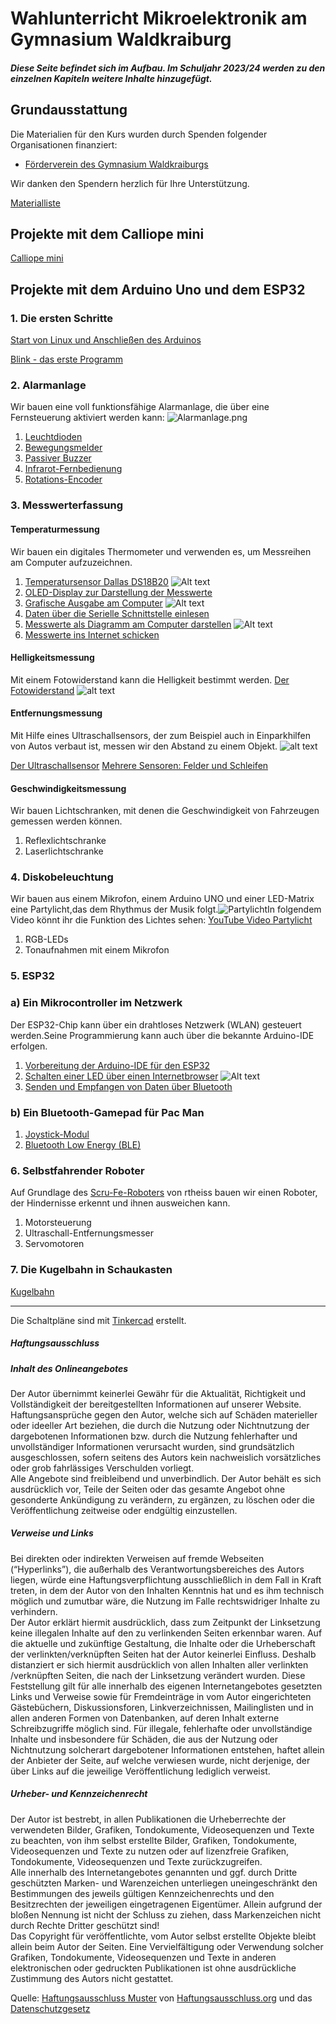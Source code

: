 <link rel="stylesheet" href="https://hi2272.github.io/StyleMD.css">

# Wahlunterricht Mikroelektronik am Gymnasium Waldkraiburg

##### Diese Seite befindet sich im Aufbau. Im Schuljahr 2023/24 werden zu den einzelnen Kapiteln weitere Inhalte hinzugefügt.

## Grundausstattung

Die Materialien für den Kurs wurden durch Spenden folgender Organisationen finanziert:  

- [Förderverein des Gymnasium Waldkraiburgs](https://www.gymnasiumwaldkraiburg.de/schule/foerderverein/)

Wir danken den Spendern herzlich für Ihre Unterstützung.

[Materialliste](00Material/index.html)

## Projekte mit dem Calliope mini

[Calliope mini](00Calliope/index.html)

## Projekte mit dem Arduino Uno und dem ESP32

### 1. Die ersten Schritte

[Start von Linux und Anschließen des Arduinos](00Start/index.html)

[Blink - das erste Programm](00StartBlink/index.html)

### 2. Alarmanlage

Wir bauen eine voll funktionsfähige Alarmanlage, die über eine Fernsteuerung aktiviert werden kann:
![Alarmanlage.png](Alarmanlage.png)

1. [Leuchtdioden](01/index.html)
2. [Bewegungsmelder](02/index.html)
3. [Passiver Buzzer](03/index.html)
4. [Infrarot-Fernbedienung](04/index.html)
5. [Rotations-Encoder](05/index.html)

### 3. Messwerterfassung

#### Temperaturmessung

Wir bauen ein digitales Thermometer und verwenden es, um Messreihen am Computer aufzuzeichnen.

1. [Temperatursensor Dallas DS18B20](03Temperatur/index.html)
   ![Alt text](03Temperatur/2023-06-26_16-04.png)
2. [OLED-Display zur Darstellung der Messwerte](03Temperatur/OLED/index.html)
3. [Grafische Ausgabe am Computer](03Processing/index.html)
   ![Alt text](03Processing/2023-06-24_14-01.png)
4. [Daten über die Serielle Schnittstelle einlesen](03Processing/Serial.html)
5. [Messwerte als Diagramm am Computer darstellen](03Processing/Grafica.html)
   ![Alt text](03Processing/2023-06-26_10-03.png)
6. [Messwerte ins Internet schicken](07Blynk/index.html)

#### Helligkeitsmessung

Mit einem Fotowiderstand kann die Helligkeit bestimmt werden.
[Der Fotowiderstand](05Widerstand/index.html)
![alt text](05Widerstand/2024-03-16_08-07.png)

#### Entfernungsmessung

Mit Hilfe eines Ultraschallsensors, der zum Beispiel auch in Einparkhilfen von Autos verbaut ist, messen wir den Abstand zu einem Objekt.
![alt text](06Ultraschall/Anschluss.png)

[Der Ultraschallsensor](06Ultraschall/index.html)
[Mehrere Sensoren: Felder und Schleifen](06Ultraschall/MehrereSensoren.html)

#### Geschwindigkeitsmessung

Wir bauen Lichtschranken, mit denen die Geschwindigkeit von Fahrzeugen gemessen werden können.

1. Reflexlichtschranke
2. Laserlichtschranke

### 4. Diskobeleuchtung

Wir bauen aus einem Mikrofon, einem Arduino UNO und einer LED-Matrix eine Partylicht,das dem Rhythmus der Musik folgt.![Partylicht](03-01.png)In folgendem Video könnt ihr die Funktion des Lichtes sehen:  [YouTube Video Partylicht](https://youtu.be/V1RZFxpPh4s)

1. RGB-LEDs
2. Tonaufnahmen mit einem Mikrofon

### 5. ESP32

### a) Ein Mikrocontroller im Netzwerk

Der ESP32-Chip kann über ein drahtloses Netzwerk (WLAN) gesteuert werden.Seine Programmierung kann auch über die bekannte Arduino-IDE erfolgen.

1. [Vorbereitung der Arduino-IDE für den ESP32](05ESP32/01/index.html)
2. [Schalten einer LED über einen Internetbrowser](05ESP32/02/index.html)
   ![Alt text](05ESP32/02/Sc02.png)
3. [Senden und Empfangen von Daten über Bluetooth](05ESP32/03/index.html)

### b) Ein Bluetooth-Gamepad für Pac Man

1. [Joystick-Modul](05ESP32/04GameController/index.html)
2. [Bluetooth Low Energy (BLE)](05ESP32/04GameController/BLEKeyboard.html)

### 6. Selbstfahrender Roboter

Auf Grundlage des [Scru-Fe-Roboters](https://www.thingiverse.com/thing:780050) von rtheiss bauen wir einen Roboter, der Hindernisse erkennt und ihnen ausweichen kann.

1. Motorsteuerung
2. Ultraschall-Entfernungsmesser
3. Servomotoren
   

     
### 7. Die Kugelbahn in Schaukasten
[Kugelbahn](Kugelbahn/index.html)   

---

<footer >

Die Schaltpläne sind mit <a href="https://www.tinkercad.com/dashboard">Tinkercad</a> erstellt.

<h5>Haftungsausschluss</h5>
  <h5>Inhalt des Onlineangebotes</h5>
  <p>Der Autor übernimmt keinerlei Gewähr für die Aktualität, Richtigkeit und Vollständigkeit der bereitgestellten Informationen auf unserer Website. Haftungsansprüche gegen den Autor, welche sich auf Schäden materieller oder ideeller Art beziehen, die durch die Nutzung oder Nichtnutzung der dargebotenen Informationen bzw. durch die Nutzung fehlerhafter und unvollständiger Informationen verursacht wurden, sind grundsätzlich ausgeschlossen, sofern seitens des Autors kein nachweislich vorsätzliches oder grob fahrlässiges Verschulden vorliegt.<br>
  Alle Angebote sind freibleibend und unverbindlich. Der Autor behält es sich ausdrücklich vor, Teile der Seiten oder das gesamte Angebot ohne gesonderte Ankündigung zu verändern, zu ergänzen, zu löschen oder die Veröffentlichung zeitweise oder endgültig einzustellen.</p>
  <h5>Verweise und Links</h5>
  <p>Bei direkten oder indirekten Verweisen auf fremde Webseiten (“Hyperlinks”), die außerhalb des Verantwortungsbereiches des Autors liegen, würde eine Haftungsverpflichtung ausschließlich in dem Fall in Kraft treten, in dem der Autor von den Inhalten Kenntnis hat und es ihm technisch möglich und zumutbar wäre, die Nutzung im Falle rechtswidriger Inhalte zu verhindern.<br>
  Der Autor erklärt hiermit ausdrücklich, dass zum Zeitpunkt der Linksetzung keine illegalen Inhalte auf den zu verlinkenden Seiten erkennbar waren. Auf die aktuelle und zukünftige Gestaltung, die Inhalte oder die Urheberschaft der verlinkten/verknüpften Seiten hat der Autor keinerlei Einfluss. Deshalb distanziert er sich hiermit ausdrücklich von allen Inhalten aller verlinkten /verknüpften Seiten, die nach der Linksetzung verändert wurden. Diese Feststellung gilt für alle innerhalb des eigenen Internetangebotes gesetzten Links und Verweise sowie für Fremdeinträge in vom Autor eingerichteten Gästebüchern, Diskussionsforen, Linkverzeichnissen, Mailinglisten und in allen anderen Formen von Datenbanken, auf deren Inhalt externe Schreibzugriffe möglich sind. Für illegale, fehlerhafte oder unvollständige Inhalte und insbesondere für Schäden, die aus der Nutzung oder Nichtnutzung solcherart dargebotener Informationen entstehen, haftet allein der Anbieter der Seite, auf welche verwiesen wurde, nicht derjenige, der über Links auf die jeweilige Veröffentlichung lediglich verweist.</p>
  <h5>Urheber- und Kennzeichenrecht</h5>
  <p>Der Autor ist bestrebt, in allen Publikationen die Urheberrechte der verwendeten Bilder, Grafiken, Tondokumente, Videosequenzen und Texte zu beachten, von ihm selbst erstellte Bilder, Grafiken, Tondokumente, Videosequenzen und Texte zu nutzen oder auf lizenzfreie Grafiken, Tondokumente, Videosequenzen und Texte zurückzugreifen.<br>
  Alle innerhalb des Internetangebotes genannten und ggf. durch Dritte geschützten Marken- und Warenzeichen unterliegen uneingeschränkt den Bestimmungen des jeweils gültigen Kennzeichenrechts und den Besitzrechten der jeweiligen eingetragenen Eigentümer. Allein aufgrund der bloßen Nennung ist nicht der Schluss zu ziehen, dass Markenzeichen nicht durch Rechte Dritter geschützt sind!<br>
  Das Copyright für veröffentlichte, vom Autor selbst erstellte Objekte bleibt allein beim Autor der Seiten. Eine Vervielfältigung oder Verwendung solcher Grafiken, Tondokumente, Videosequenzen und Texte in anderen elektronischen oder gedruckten Publikationen ist ohne ausdrückliche Zustimmung des Autors nicht gestattet.</p>

Quelle: <a href="http://www.haftungsausschluss-vorlage.de/">Haftungsausschluss Muster</a> von <a href="http://www.haftungsausschluss.org/">Haftungsausschluss.org</a> und das <a href="http://www.datenschutzgesetz.de/">Datenschutzgesetz</a>

</footer>
